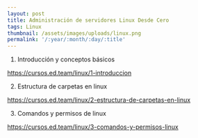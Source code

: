 ```yaml
---
layout: post
title: Administración de servidores Linux Desde Cero
tags: Linux
thumbnail: /assets/images/uploads/linux.png
permalink: '/:year/:month/:day/:title'
---
```



1. Introducción y conceptos básicos

<https://cursos.ed.team/linux/1-introduccion>

2. Estructura de carpetas en linux

<https://cursos.ed.team/linux/2-estructura-de-carpetas-en-linux>

3. Comandos y permisos de linux

<https://cursos.ed.team/linux/3-comandos-y-permisos-linux>

